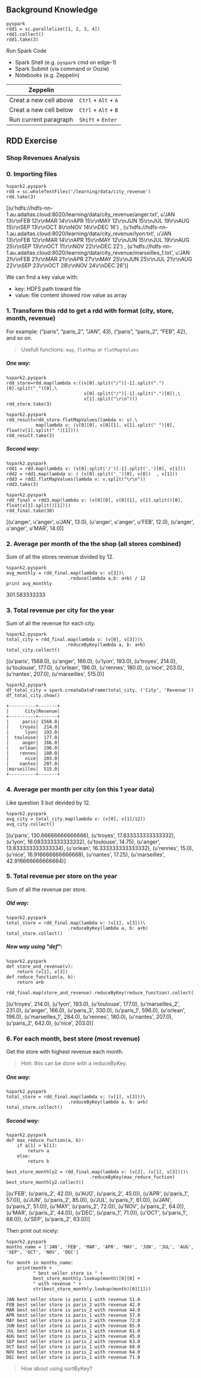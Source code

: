## Background Knowledge

```
pyspark
rdd1 = sc.parallelize([1, 2, 3, 4])
rdd1.collect()
rdd1.take(3)
```

Run Spark Code
* Spark Shell (e.g. `pyspark` cmd on edge-1)
* Spark Submit (via command or Oozie)
* Notebooks (e.g. Zeppelin)

|Zeppelin||
| --- | --- |
|Creat a new cell above|`Ctrl` + `Alt` + `A`|
|Creat a new cell below|`Ctrl` + `Alt` + `B`|
|Run current paragraph|`Shift` + `Enter`|

## RDD Exercise

### Shop Revenues Analysis

### 0. Importing files

```
%spark2.pyspark
rdd = sc.wholeTextFiles('/learning/data/city_revenue')
rdd.take(3)
```

[(u'hdfs://hdfs-nn-1.au.adaltas.cloud:8020/learning/data/city_revenue/anger.txt', u'JAN 13\r\nFEB 12\r\nMAR 14\r\nAPR 15\r\nMAY 12\r\nJUN 15\r\nJUL 19\r\nAUG 15\r\nSEP 13\r\nOCT 8\r\nNOV 14\r\nDEC 16')
, (u'hdfs://hdfs-nn-1.au.adaltas.cloud:8020/learning/data/city_revenue/lyon.txt', u'JAN 13\r\nFEB 12\r\nMAR 14\r\nAPR 15\r\nMAY 12\r\nJUN 15\r\nJUL 19\r\nAUG 25\r\nSEP 13\r\nOCT 11\r\nNOV 22\r\nDEC 22')
, (u'hdfs://hdfs-nn-1.au.adaltas.cloud:8020/learning/data/city_revenue/marseilles_1.txt', u'JAN 21\r\nFEB 21\r\nMAR 21\r\nAPR 27\r\nMAY 25\r\nJUN 25\r\nJUL 21\r\nAUG 22\r\nSEP 23\r\nOCT 28\r\nNOV 24\r\nDEC 26')]

We can find a key value with:
* key: HDFS path toward file
* value: file content showed row value as array

### 1. Transform this rdd to get a rdd with format (city, store, month, revenue)

For example: (“paris”, “paris_2”, “JAN”, 43), (“paris”, “paris_2”, “FEB”, 42), and so on.

> Usefull functions: `map`, `flatMap` or `flatMapValues`

##### One way:

```
%spark2.pyspark
rdd_store=rdd.map(lambda v:((v[0].split("/")[-1].split(".")[0].split("_")[0],\
                             v[0].split("/")[-1].split(".")[0]),\
                             v[1].split("\r\n")))                
rdd_store.take(3)
```
```
%spark2.pyspark
rdd_result=rdd_store.flatMapValues(lambda v: v).\
           map(lambda v: (v[0][0], v[0][1], v[1].split(" ")[0], float(v[1].split(" ")[1])))
rdd_result.take(3)
```

##### Second way:

```
%spark2.pyspark
rdd1 = rdd.map(lambda v: (v[0].split('/')[-1].split('.')[0], v[1]))
rdd2 = rdd1.map(lambda v: ( (v[0].split('_')[0], v[0])  , v[1]))
rdd3 = rdd2.flatMapValues(lambda v: v.split("\r\n"))
rdd3.take(3)
```

```
%spark2.pyspark
rdd_final = rdd3.map(lambda v: (v[0][0], v[0][1], v[1].split()[0], float(v[1].split()[1])))
rdd_final.take(30)
```

[(u'anger', u'anger', u'JAN', 13.0), (u'anger', u'anger', u'FEB', 12.0), (u'anger', u'anger', u'MAR', 14.0)]

### 2. Average per month of the the shop (all stores combined)

Sum of all the stores revenue divided by 12.

```
%spark2.pyspark
avg_monthly = rdd_final.map(lambda v: v[3])\
                       .reduce(lambda a,b: a+b) / 12
print avg_monthly
```

301.583333333

### 3. Total revenue per city for the year

Sum of all the revenue for each city.

```
%spark2.pyspark
total_city = rdd_final.map(lambda v: (v[0], v[3]))\
                      .reduceByKey(lambda a, b: a+b)
total_city.collect()
```

[(u'paris', 1568.0), (u'anger', 166.0), (u'lyon', 193.0), (u'troyes', 214.0), (u'toulouse', 177.0), (u'orlean', 196.0), (u'rennes', 180.0), (u'nice', 203.0), (u'nantes', 207.0), (u'marseilles', 515.0)]

```
%spark2.pyspark
df_total_city = spark.createDataFrame(total_city, ('City', 'Revenue'))
df_total_city.show()
```

```
+----------+-------+
|      City|Revenue|
+----------+-------+
|     paris| 1568.0|
|    troyes|  214.0|
|      lyon|  193.0|
|  toulouse|  177.0|
|     anger|  166.0|
|    orlean|  196.0|
|    rennes|  180.0|
|      nice|  203.0|
|    nantes|  207.0|
|marseilles|  515.0|
+----------+-------+
```

### 4. Average per month per city (on this 1 year data)

Like question 3 but devided by 12.

```
%spark2.pyspark
avg_city = total_city.map(lambda v: (v[0], v[1]/12))
avg_city.collect()
```

[(u'paris', 130.66666666666666), (u'troyes', 17.833333333333332), (u'lyon', 16.083333333333332), (u'toulouse', 14.75), (u'anger', 13.833333333333334), (u'orlean', 16.333333333333332), (u'rennes', 15.0), (u'nice', 16.916666666666668), (u'nantes', 17.25), (u'marseilles', 42.916666666666664)]

### 5. Total revenue per store on the year

Sum of all the revenue per store.

##### Old way:

```
%spark2.pyspark
total_store = rdd_final.map(lambda v: (v[1], v[3]))\
                       .reduceByKey(lambda a, b: a+b)
total_store.collect()
```

##### New way using "def":

```
%spark2.pyspark
def store_and_revenue(v):
    return (v[1], v[3])
def reduce_function(a, b):
    return a+b

rdd_final.map(store_and_revenue).reduceByKey(reduce_function).collect()
```

[(u'troyes', 214.0), (u'lyon', 193.0), (u'toulouse', 177.0), (u'marseilles_2', 231.0), (u'anger', 166.0), (u'paris_3', 330.0), (u'paris_1', 596.0), (u'orlean', 196.0), (u'marseilles_1', 284.0), (u'rennes', 180.0), (u'nantes', 207.0), (u'paris_2', 642.0), (u'nice', 203.0)]

### 6. For each month, best store (most revenue)

Get the store with highest revenue each month.

> Hint: this can be done with a reduceByKey.

##### One way:

```
%spark2.pyspark
total_store = rdd_final.map(lambda v: (v[1], v[3]))\
                       .reduceByKey(lambda a, b: a+b)
total_store.collect()
```

##### Second way:

```
%spark2.pyspark
def max_reduce_fuction(a, b):
    if a[1] > b[1]:
        return a
    else:
        return b
        
best_store_monthly2 = rdd_final.map(lambda v: (v[2], (v[1], v[3])))\
                               .reduceByKey(max_reduce_fuction)
best_store_monthly2.collect()
```

[(u'FEB', (u'paris_2', 42.0)), (u'AUG', (u'paris_2', 45.0)), (u'APR', (u'paris_1', 57.0)), (u'JUN', (u'paris_2', 85.0)), (u'JUL', (u'paris_1', 61.0)), (u'JAN', (u'paris_1', 51.0)), (u'MAY', (u'paris_2', 72.0)), (u'NOV', (u'paris_2', 64.0)), (u'MAR', (u'paris_2', 44.0)), (u'DEC', (u'paris_1', 71.0)), (u'OCT', (u'paris_1', 68.0)), (u'SEP', (u'paris_2', 63.0))]

Then print out nicely:

```
%spark2.pyspark
months_name = ['JAN', 'FEB', 'MAR', 'APR', 'MAY', 'JUN', 'JUL', 'AUG', 'SEP', 'OCT', 'NOV', 'DEC']

for month in months_name:
    print(month + 
          " best seller store is " + 
          best_store_monthly.lookup(month)[0][0] + 
          " with revenue " + 
          str(best_store_monthly.lookup(month)[0][1]))
```

```
JAN best seller store is paris_1 with revenue 51.0
FEB best seller store is paris_2 with revenue 42.0
MAR best seller store is paris_2 with revenue 44.0
APR best seller store is paris_1 with revenue 57.0
MAY best seller store is paris_2 with revenue 72.0
JUN best seller store is paris_2 with revenue 85.0
JUL best seller store is paris_1 with revenue 61.0
AUG best seller store is paris_2 with revenue 45.0
SEP best seller store is paris_2 with revenue 63.0
OCT best seller store is paris_1 with revenue 68.0
NOV best seller store is paris_2 with revenue 64.0
DEC best seller store is paris_1 with revenue 71.0
```

> How about using sortByKey?

